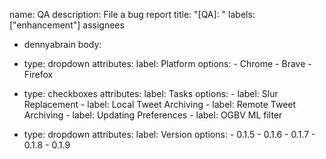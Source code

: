 name: QA
description: File a bug report
title: "[QA]: "
labels: ["enhancement"]
assignees
  - dennyabrain
body:
- type: dropdown
  attributes: 
    label: Platform
    options: 
      - Chrome
      - Brave
      - Firefox

- type: checkboxes
  attributes:
    label: Tasks
    options:
      - label: Slur Replacement
      - label: Local Tweet Archiving
      - label: Remote Tweet Archiving
      - label: Updating Preferences
      - label: OGBV ML filter



- type: dropdown
  attributes:
    label: Version
    options:
      - 0.1.5
      - 0.1.6
      - 0.1.7
      - 0.1.8
      - 0.1.9

